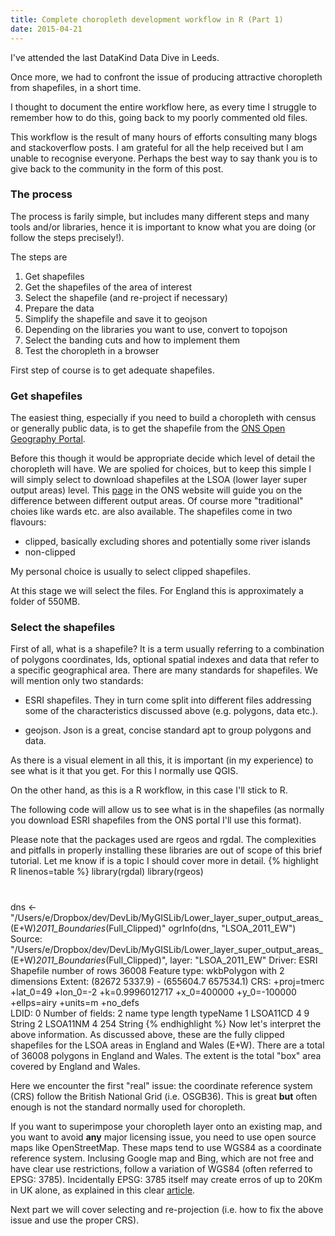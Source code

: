 ```yaml
---
title: Complete choropleth development workflow in R (Part 1)
date: 2015-04-21
---
```


I've attended the last DataKind Data Dive in Leeds.

Once more, we had to confront the issue of producing attractive choropleth from shapefiles, in a short time.

I thought to document the entire workflow here, as every time I struggle to remember how to do this, going back to my poorly commented old files.

This workflow is the result of many hours of efforts consulting many blogs and stackoverflow posts.  I am grateful for all the help received but I am unable to recognise everyone.  Perhaps the best way to say thank you is to give back to the community in the form of this post.

### The process

The process is farily simple, but includes many different steps and many tools and/or libraries, hence it is important to know what you are doing (or follow the steps precisely!).

The steps are

1. Get shapefiles
2. Get the shapefiles of the area of interest
3. Select the shapefile (and re-project if necessary)
4. Prepare the data
5. Simplify the shapefile and save it to geojson
6. Depending on the libraries you want to use, convert to topojson
7. Select the banding cuts and how to implement them
8. Test the choropleth in a browser

First step of course is to get adequate shapefiles.

### Get shapefiles

The easiest thing, especially if you need to build a choropleth with census or generally public data, is to get the shapefile from the [ONS Open Geography Portal](https://geoportal.statistics.gov.uk/geoportal/catalog/main/home.page).

Before this though it would be appropriate decide which level of detail the choropleth will have.  We are spolied for choices, but to keep this simple I will simply select to download shapefiles at the LSOA (lower layer super output areas) level.  This [page](http://www.ons.gov.uk/ons/guide-method/geography/beginner-s-guide/census/super-output-areas--soas-/index.html) in the ONS website will guide you on the difference between different output areas.  Of course more "traditional" choies like wards etc. are also available.
The shapefiles come in two flavours:
- clipped, basically excluding shores and potentially some river islands
- non-clipped

My personal choice is usually to select clipped shapefiles.

At this stage we will select the files.  For England this is approximately a folder of 550MB. 

### Select the shapefiles

First of all, what is a shapefile?  It is a term usually referring to a combination of polygons coordinates, Ids, optional spatial indexes and data that refer to a specific geographical area.
There are many standards for shapefiles.  We will mention only two standards:

- ESRI shapefiles. They in turn come split into different files addressing some of the characteristics discussed above (e.g. polygons, data etc.).

- geojson. Json is a great, concise standard apt to group polygons and data. 

As there is a visual element in all this, it is important (in my experience) to see what is it that you get.  For this I normally use QGIS.

On the other hand, as this is a R workflow, in this case I'll stick to R.

The following code will allow us to see what is in the shapefiles (as normally you download ESRI shapefiles from the ONS portal I'll use this format).

Please note that the packages used are rgeos and rgdal.  The complexities and pitfalls in properly installing these libraries are out of scope of this brief tutorial.  Let me know if is a topic I should cover more in detail.
{% highlight R linenos=table %}
library(rgdal)
library(rgeos)
#
dns <- "/Users/e/Dropbox/dev/DevLib/MyGISLib/Lower_layer_super_output_areas_(E+W)_2011_Boundaries_(Full_Clipped)"
ogrInfo(dns, "LSOA_2011_EW")
Source: "/Users/e/Dropbox/dev/DevLib/MyGISLib/Lower_layer_super_output_areas_(E+W)_2011_Boundaries_(Full_Clipped)", layer: "LSOA_2011_EW"
Driver: ESRI Shapefile number of rows 36008 
Feature type: wkbPolygon with 2 dimensions
Extent: (82672 5337.9) - (655604.7 657534.1)
CRS: +proj=tmerc +lat_0=49 +lon_0=-2 +k=0.9996012717 +x_0=400000 +y_0=-100000 +ellps=airy +units=m +no_defs  
LDID: 0 
Number of fields: 2 
      name type length typeName
1 LSOA11CD    4      9   String
2 LSOA11NM    4    254   String
{% endhighlight %}
Now let's interpret the above information.
As discussed above, these are the fully clipped shapefiles for the LSOA areas in England and Wales (E+W).
There are a total of 36008 polygons in England and Wales.
The extent is the total "box" area covered by England and Wales.

Here we encounter the first "real" issue: the coordinate reference system (CRS) follow the British National Grid (i.e. OSGB36). This is great **but** often enough is not the standard normally used for choropleth.

If you want to superimpose your choropleth layer onto an existing map, and you want to avoid **any** major licensing issue, you need to use open source maps like OpenStreetMap.  These maps tend to use WGS84 as a coordinate reference system.  Inclusing Google map and Bing, which are not free and have clear use restrictions, follow a variation of WGS84 (often referred to EPSG: 3785).
Incidentally EPSG: 3785 itself may create erros of up to 20Km in UK alone, as explained in this clear [article](https://alastaira.wordpress.com/2011/01/23/the-google-maps-bing-maps-spherical-mercator-projection/).

Next part we will cover selecting and re-projection (i.e. how to fix the above issue and use the proper CRS).



